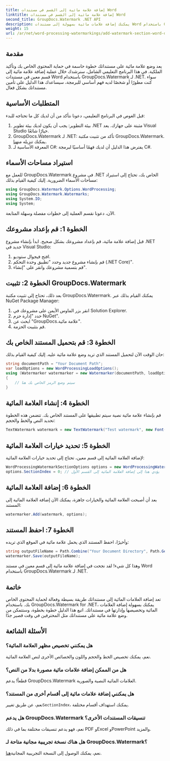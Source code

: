 ```yaml
---
title: إضافة علامة مائية إلى القسم في مستندات Word
linktitle: إضافة علامة مائية إلى القسم في مستندات Word
second_title: GroupDocs.Watermark .NET API
description: يمكنك إضافة علامات مائية بسهولة إلى مستندات Word باستخدام GroupDocs.Watermark لـ .NET. قم بحماية المحتوى الخاص بك باستخدام هذا الدليل البسيط.
weight: 15
url: /ar/net/word-processing-watermarkings/add-watermark-section-word-docs/
---
```

## مقدمة
يعد وضع علامة مائية على مستنداتك خطوة حاسمة في حماية المحتوى الخاص بك وتأكيد الملكية. في هذا البرنامج التعليمي الشامل، سنرشدك خلال عملية إضافة علامة مائية إلى قسم معين في مستندات Word باستخدام GroupDocs.Watermark لـ .NET. سواء كنت مطورًا أو شخصًا لديه فهم أساسي للبرمجة، سيساعدك هذا الدليل على تأمين مستنداتك بشكل فعال.
## المتطلبات الأساسية
قبل الغوص في البرنامج التعليمي، دعونا نتأكد من أن لديك كل ما تحتاجه للبدء:
1. بيئة التطوير: يجب أن يكون لديك بيئة تطوير .NET مثبتة على جهازك. يعد Visual Studio خيارًا شائعًا.
2.  GroupDocs.Watermark لـ .NET: تأكد من تثبيت مكتبة GroupDocs.Watermark. يمكنك تنزيله من[هنا](https://releases.groupdocs.com/Watermark/net/).
3. المعرفة الأساسية لـ C#: يفترض هذا الدليل أن لديك فهمًا أساسيًا لبرمجة C#.
## استيراد مساحات الأسماء
للعمل مع GroupDocs.Watermark في مشروع .NET الخاص بك، تحتاج إلى استيراد مساحات الأسماء الضرورية. إليك كيفية القيام بذلك:
```csharp
using GroupDocs.Watermark.Options.WordProcessing;
using GroupDocs.Watermark.Watermarks;
using System.IO;
using System;
```
الآن، دعونا نقسم العملية إلى خطوات مفصلة وسهلة المتابعة.
## الخطوة 1: قم بإعداد مشروعك
قبل إضافة علامة مائية، قم بإعداد مشروعك بشكل صحيح. ابدأ بإنشاء مشروع .NET جديد في Visual Studio:
1. افتح فيجوال ستوديو.
2. قم بإنشاء مشروع جديد وحدد "تطبيق وحدة التحكم (.NET Core)".
3. قم بتسمية مشروعك وانقر على "إنشاء".
## الخطوة 2: تثبيت GroupDocs.Watermark
بعد ذلك، تحتاج إلى تثبيت مكتبة GroupDocs.Watermark. يمكنك القيام بذلك عبر NuGet Package Manager:
1. انقر بزر الماوس الأيمن على مشروعك في Solution Explorer.
2. حدد "إدارة حزم NuGet".
3. ابحث عن "GroupDocs.علامة مائية".
4. قم بتثبيت الحزمة.
## الخطوة 3: قم بتحميل المستند الخاص بك
حان الوقت الآن لتحميل المستند الذي تريد وضع علامة مائية عليه. إليك كيفية القيام بذلك:
```csharp
string documentPath = "Your Document Path";
var loadOptions = new WordProcessingLoadOptions();
using (Watermarker watermarker = new Watermarker(documentPath, loadOptions))
{
    // سيتم وضع الرمز الخاص بك هنا
}
```
## الخطوة 4: إنشاء العلامة المائية
قم بإنشاء علامة مائية نصية سيتم تطبيقها على المستند الخاص بك. تتضمن هذه الخطوة تحديد النص والخط والحجم:
```csharp
TextWatermark watermark = new TextWatermark("Test watermark", new Font("Arial", 19));
```
## الخطوة 5: تحديد خيارات العلامة المائية
لإضافة العلامة المائية إلى قسم معين، تحتاج إلى تحديد خيارات العلامة المائية:
```csharp
WordProcessingWatermarkSectionOptions options = new WordProcessingWatermarkSectionOptions();
options.SectionIndex = 0; // يؤدي هذا إلى إضافة العلامة المائية إلى القسم الأول
```
## الخطوة 6: إضافة العلامة المائية
بعد أن أصبحت العلامة المائية والخيارات جاهزة، يمكنك الآن إضافة العلامة المائية إلى المستند:
```csharp
watermarker.Add(watermark, options);
```
## الخطوة 7: احفظ المستند
وأخيرًا، احفظ المستند الذي يحمل علامة مائية في الموقع الذي تريده:
```csharp
string outputFileName = Path.Combine("Your Document Directory", Path.GetFileName(documentPath));
watermarker.Save(outputFileName);
```
وهذا كل شيء! لقد نجحت في إضافة علامة مائية إلى قسم معين في مستند Word باستخدام GroupDocs.Watermark لـ .NET.
## خاتمة
تعد إضافة العلامات المائية إلى مستنداتك طريقة بسيطة وفعالة لحماية المحتوى الخاص بك. باستخدام GroupDocs.Watermark for .NET، يمكنك بسهولة إضافة العلامات المائية وتخصيصها وإدارتها في مستنداتك. اتبع هذا الدليل خطوة بخطوة، وستتمكن من وضع علامة مائية على مستنداتك مثل المحترفين في وقت قصير جدًا.
## الأسئلة الشائعة
### هل يمكنني تخصيص مظهر العلامة المائية؟
نعم، يمكنك تخصيص الخط والحجم واللون والخصائص الأخرى لنص العلامة المائية.
### هل من الممكن إضافة علامات مائية مصورة بدلا من النص؟
قطعاً! يدعم GroupDocs.Watermark العلامات المائية النصية والصورية.
### هل يمكنني إضافة علامات مائية إلى أقسام أخرى من المستند؟
 نعم، عن طريق تغيير`SectionIndex`، يمكنك استهداف أقسام مختلفة.
### هل يدعم GroupDocs.Watermark تنسيقات المستندات الأخرى؟
نعم، فهو يدعم تنسيقات مختلفة بما في ذلك PDF وExcel وPowerPoint والمزيد.
### هل هناك نسخة تجريبية مجانية متاحة لـ GroupDocs.Watermark؟
 نعم، يمكنك الوصول إلى النسخة التجريبية المجانية[هنا](https://releases.groupdocs.com/).